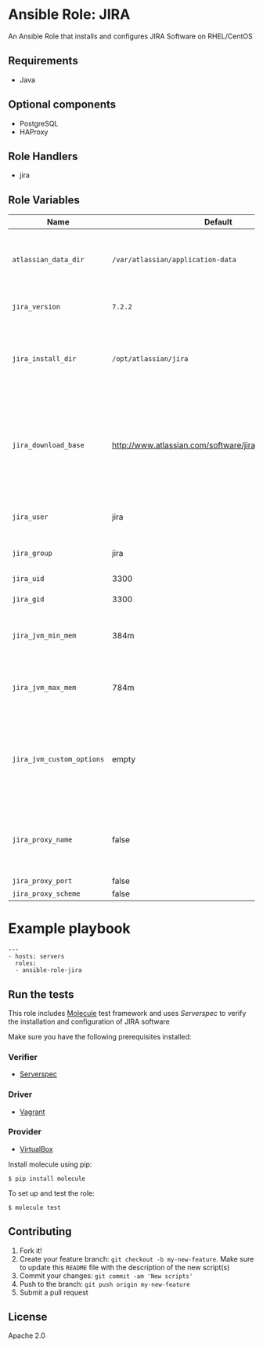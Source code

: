 # Ansible Role: JIRA

An Ansible Role that installs and configures JIRA Software on RHEL/CentOS

## Requirements
- Java

## Optional components
- PostgreSQL
- HAProxy

## Role Handlers
- jira

## Role Variables
|Name|Default|Description|
|----|-------|-----------|
|`atlassian_data_dir`|`/var/atlassian/application-data`|Directory where JIRA application home directory will be created|
|`jira_version`|`7.2.2`|Version of JIRA to install|
|`jira_install_dir`|`/opt/atlassian/jira`|Installation directory where JIRA application files and libraries will be extracted|
|`jira_download_base`|http://www.atlassian.com/software/jira/downloads/binary|Base URL where JIRA package will be downloaded from (excludes the actual package name)|
|`jira_user`|jira|User to be used to run the JIRA process|
|`jira_group`|jira|Group for the `jira_user`|
|`jira_uid`|3300|UID of `jira_user`|
|`jira_gid`|3300|GID of `jira_group`|
|`jira_jvm_min_mem`|384m|Minimum JVM heap space allocated for JIRA|
|`jira_jvm_max_mem`|784m|Maximum JVM heap space allocated for JIRA|
|`jira_jvm_custom_options`|empty|Optional JIRA JVM properties. See [list of recognized system properties for JIRA applications](https://confluence.atlassian.com/adminjiraserver071/recognized-system-properties-for-jira-applications-802593121.html)|
|`jira_proxy_name`| false | All `jira_proxy_*` variables are used for running [JIRA over SSL or HTTPS](https://confluence.atlassian.com/adminjiraserver071/running-jira-applications-over-ssl-or-https-802593051.html)|
|`jira_proxy_port`|false||
|`jira_proxy_scheme`|false||

# Example playbook
```
---
- hosts: servers
  roles:
  - ansible-role-jira
```
## Run the tests
This role includes [Molecule](http://molecule.readthedocs.io/en/latest/) test framework and uses _Serverspec_ to verify the installation and configuration of JIRA software

Make sure you have the following prerequisites installed:

### Verifier
- [Serverspec](http://serverspec.org/)

### Driver
- [Vagrant](http://docs.vagrantup.com/v2)

### Provider
- [VirtualBox](https://www.virtualbox.org)

Install molecule using pip:
```
$ pip install molecule
```

To set up and test the role:

```
$ molecule test
```

## Contributing
1. Fork it!
2. Create your feature branch: `git checkout -b my-new-feature`. Make sure to update this `README` file with the description of the new script(s)
3. Commit your changes: `git commit -am 'New scripts'`
4. Push to the branch: `git push origin my-new-feature`
5. Submit a pull request

## License
Apache 2.0



